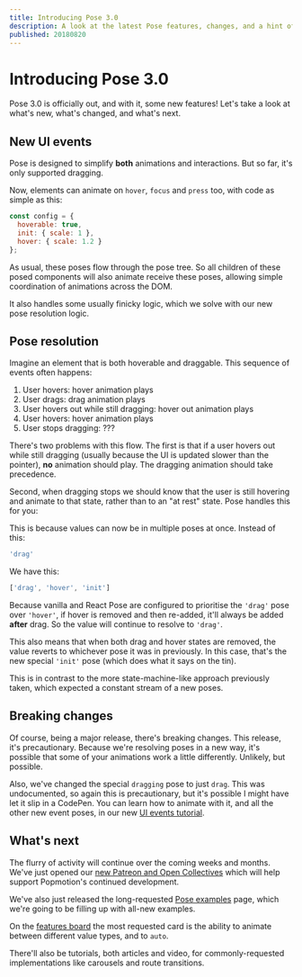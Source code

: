 ```yaml
---
title: Introducing Pose 3.0
description: A look at the latest Pose features, changes, and a hint of what's next
published: 20180820
---
```


# Introducing Pose 3.0

Pose 3.0 is officially out, and with it, some new features! Let's take a look at what's new, what's changed, and what's next.

<TOC />

## New UI events

Pose is designed to simplify **both** animations and interactions. But so far, it's only supported dragging.

Now, elements can animate on `hover`, `focus` and `press` too, with code as simple as this:

```javascript
const config = {
  hoverable: true,
  init: { scale: 1 },
  hover: { scale: 1.2 }
};
```

As usual, these poses flow through the pose tree. So all children of these posed components will also animate receive these poses, allowing simple coordination of animations across the DOM.

It also handles some usually finicky logic, which we solve with our new pose resolution logic.

## Pose resolution

Imagine an element that is both hoverable and draggable. This sequence of events often happens:

1. User hovers: hover animation plays
2. User drags: drag animation plays
3. User hovers out while still dragging: hover out animation plays
4. User hovers: hover animation plays
5. User stops dragging: ???

There's two problems with this flow. The first is that if a user hovers out while still dragging (usually because the UI is updated slower than the pointer), **no** animation should play. The dragging animation should take precedence.

Second, when dragging stops we should know that the user is still hovering and animate to that state, rather than to an "at rest" state. Pose handles this for you:

<CodeSandbox id="yqmzz4mz0v" />

This is because values can now be in multiple poses at once. Instead of this:

```javascript
'drag'
```

We have this:

```javascript
['drag', 'hover', 'init']
```

Because vanilla and React Pose are configured to prioritise the `'drag'` pose over `'hover'`, if hover is removed and then re-added, it'll always be added **after** drag. So the value will continue to resolve to `'drag'`.

This also means that when both drag and hover states are removed, the value reverts to whichever pose it was in previously. In this case, that's the new special `'init'` pose (which does what it says on the tin).

This is in contrast to the more state-machine-like approach previously taken, which expected a constant stream of a new poses.

## Breaking changes

Of course, being a major release, there's breaking changes. This release, it's precautionary. Because we're resolving poses in a new way, it's possible that some of your animations work a little differently. Unlikely, but possible.

Also, we've changed the special `dragging` pose to just `drag`. This was undocumented, so again this is precautionary, but it's possible I might have let it slip in a CodePen. You can learn how to animate with it, and all the other new event poses, in our new [UI events tutorial](/pose/learn/ui-events/).

## What's next

The flurry of activity will continue over the coming weeks and months. We've just opened our [new Patreon and Open Collectives](/support/) which will help support Popmotion's continued development.

We've also just released the long-requested [Pose examples](/pose/examples/) page, which we're going to be filling up with all-new examples.

On the [features board](https://github.com/Popmotion/popmotion/projects/1) the most requested card is the ability to animate between different value types, and to `auto`.

There'll also be tutorials, both articles and video, for commonly-requested implementations like carousels and route transitions.
